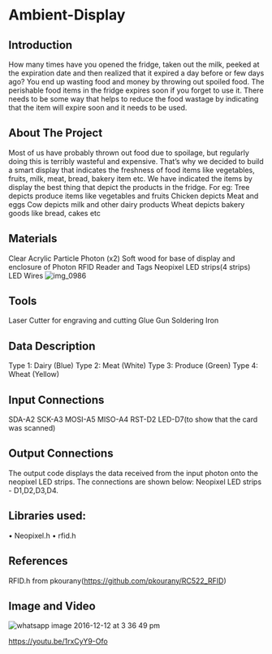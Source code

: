 # Ambient-Display
## Introduction
How many times have you opened the fridge, taken out the milk, peeked at the expiration date and then realized that it expired a day before or few days ago? You end up wasting food and money by throwing out spoiled food. The perishable food items in the fridge expires soon if you forget to use it. There needs to be some way that helps to reduce the food wastage by indicating that the item will expire soon and it needs to be used. 
## About The Project
Most of us have probably thrown out food due to spoilage, but regularly doing this is terribly wasteful and expensive. That’s why we decided to build a smart display that indicates the freshness of food items like vegetables, fruits, milk, meat, bread, bakery item etc.
We have indicated the items by display the best thing that depict the products in the fridge.
For eg:	
Tree depicts produce items like vegetables and fruits
Chicken depicts Meat and eggs
Cow depicts milk and other dairy products
Wheat depicts bakery goods like bread, cakes etc
## Materials
Clear Acrylic
Particle Photon (x2)
Soft wood for base of display and enclosure of Photon
RFID Reader and Tags
Neopixel LED strips(4 strips)
LED
Wires
![img_0986](https://cloud.githubusercontent.com/assets/21200411/21118606/a4fe7e58-c08c-11e6-8295-c4b9d3912255.jpg)

## Tools
Laser Cutter for engraving and cutting
Glue Gun
Soldering Iron

## Data Description
Type 1: Dairy (Blue)
Type 2: Meat (White)
Type 3: Produce (Green)
Type 4: Wheat (Yellow)

## Input Connections
SDA-A2
SCK-A3
MOSI-A5
MISO-A4
RST-D2
LED-D7(to show that the card was scanned)

## Output Connections
The output code displays the data received from the input photon onto the neopixel LED strips.
The connections are shown below:
Neopixel LED strips - D1,D2,D3,D4.

## Libraries used:
• Neopixel.h
• rfid.h

## References
RFID.h from pkourany(https://github.com/pkourany/RC522_RFID)

## Image and Video

![whatsapp image 2016-12-12 at 3 36 49 pm](https://cloud.githubusercontent.com/assets/21200411/21118546/523ce722-c08c-11e6-8bc8-ead186e66326.jpeg)


https://youtu.be/1rxCyY9-Ofo

